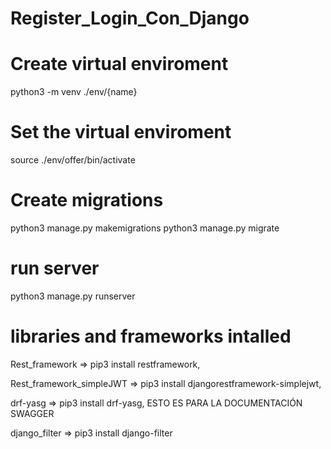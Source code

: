# Register_Login_Con_Django

# Create virtual enviroment

python3 -m venv ./env/{name}


# Set the virtual enviroment

source ./env/offer/bin/activate

# Create migrations

python3 manage.py makemigrations
python3 manage.py migrate

# run server

python3 manage.py runserver

# libraries and frameworks intalled

Rest_framework => pip3 install restframework,

Rest_framework_simpleJWT => pip3 install djangorestframework-simplejwt,

drf-yasg => pip3 install drf-yasg, ESTO ES PARA LA DOCUMENTACIÓN SWAGGER

django_filter => pip3 install django-filter
